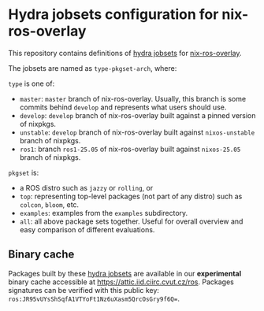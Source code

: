 # Hydra jobsets configuration for nix-ros-overlay

This repository contains definitions of [hydra jobsets][] for
[nix-ros-overlay][].

The jobsets are named as `type-pkgset-arch`, where:

`type` is one of:

- `master`: `master` branch of nix-ros-overlay. Usually, this branch
  is some commits behind `develop` and represents what users should
  use.
- `develop`: `develop` branch of nix-ros-overlay built against a
  pinned version of nixpkgs.
- `unstable`: `develop` branch of nix-ros-overlay built against
  `nixos-unstable` branch of nixpkgs.
- `ros1`: branch `ros1-25.05` of nix-ros-overlay built against
  `nixos-25.05` branch of nixpkgs.

`pkgset` is:

- a ROS distro such as `jazzy` or `rolling`, or
- `top`: representing top-level packages (not part of any distro) such
  as `colcon`, `bloom`, etc.
- `examples`: examples from the `examples` subdirectory.
- `all`: all above package sets together. Useful for overall overview
  and easy comparison of different evaluations.

[hydra jobsets]: https://hydra.iid.ciirc.cvut.cz/project/nix-ros-overlay
[nix-ros-overlay]: https://github.com/lopsided98/nix-ros-overlay

## Binary cache

Packages built by these [hydra jobsets][] are available in our
**experimental** binary cache accessible at
https://attic.iid.ciirc.cvut.cz/ros. Packages signatures can be
verified with this public key:
`ros:JR95vUYsShSqfA1VTYoFt1Nz6uXasm5QrcOsGry9f6Q=`.
